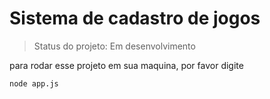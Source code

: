 <h1>Sistema de cadastro de jogos </h1>

> Status do projeto: Em desenvolvimento

para rodar esse projeto em sua maquina, por favor digite


```
node app.js
```
